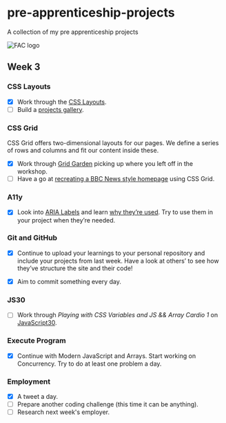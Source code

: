 # pre-apprenticeship-projects

A collection of my pre apprenticeship projects

![FAC logo](https://www.coops.tech/images/coops/founders-and-coders)

## Week 3

### CSS Layouts

- [x] Work through the [CSS Layouts](https://learn.foundersandcoders.com/workshops/css-layout/).
- [ ] Build a [projects gallery](https://learn.foundersandcoders.com/course/syllabus/pre-apprenticeship-2/project/).

### CSS Grid

CSS Grid offers two-dimensional layouts for our pages. We define a series of rows and columns and fit our content inside these.

- [x] Work through [Grid Garden](https://cssgridgarden.com/) picking up where you left off in the workshop.
- [ ] Have a go at [recreating a BBC News style homepage](https://github.com/bobbysebolao/learn-css-grid) using CSS Grid.

### A11y

- [x] Look into [ARIA Labels](https://css-tricks.com/why-how-and-when-to-use-semantic-html-and-aria/) and learn [why they’re used](https://www.24a11y.com/2019/what-a-year-of-learning-and-teaching-accessibility-taught-me/). Try to use them in your project when they’re needed.

### Git and GitHub

- [x] Continue to upload your learnings to your personal repository and include your projects from last week. Have a look at others’ to see how they’ve structure the site and their code!

- [x] Aim to commit something every day.

### JS30

- [ ] Work through _Playing with CSS Variables and JS && Array Cardio 1_ on [JavaScript30](https://javascript30.com/).

### Execute Program

- [x] Continue with Modern JavaScript and Arrays. Start working on Concurrency. Try to do at least one problem a day.

### Employment

- [x] A tweet a day.
- [ ] Prepare another coding challenge (this time it can be anything).
- [ ] Research next week's employer.
